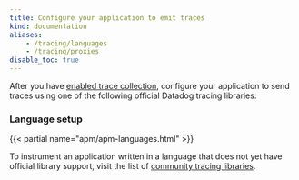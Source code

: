 ```yaml
---
title: Configure your application to emit traces
kind: documentation
aliases:
    - /tracing/languages
    - /tracing/proxies
disable_toc: true
---
```


After you have [enabled trace collection][2], configure your application to send traces using one of the following official Datadog tracing libraries:

### Language setup

{{< partial name="apm/apm-languages.html" >}}

To instrument an application written in a language that does not yet have official library support, visit the list of [community tracing libraries][4].

[1]: /agent
[2]: /tracing/enable/
[3]: /tracing/enable/#containers
[4]: /developers/libraries/#apm-tracing-client-libraries
